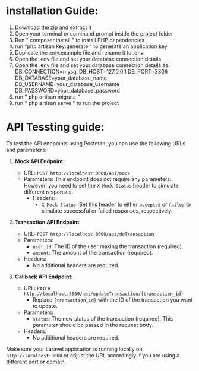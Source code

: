 # installation Guide: 
1. Download the zip and extract it
2. Open your terminal or command prompt inside the project folder
3. Run " composer install " to install PHP dependencies
4. run "php artisan key:generate " to generate an application key
5. Duplicate the .env.example file and rename it to .env.
6. Open the .env file and set your database connection details
7. Open the .env file and set your database connection details as:
    DB_CONNECTION=mysql
    DB_HOST=127.0.0.1
    DB_PORT=3306
    DB_DATABASE=your_database_name
    DB_USERNAME=your_database_username
    DB_PASSWORD=your_database_password
8. run " php artisan migrate "
9. run " php artisan serve " to run the project


# API Tessting guide:

To test the API endpoints using Postman, you can use the following URLs and parameters:

1. **Mock API Endpoint**:
   - URL: `POST http://localhost:8000/api/mock`
   - Parameters: This endpoint does not require any parameters. However, you need to set the `X-Mock-Status` header to simulate different responses.
     - Headers:
       - `X-Mock-Status`: Set this header to either `accepted` or `failed` to simulate successful or failed responses, respectively.

2. **Transaction API Endpoint**:
   - URL: `POST http://localhost:8000/api/doTransaction`
   - Parameters: 
     - `user_id`: The ID of the user making the transaction (required).
     - `amount`: The amount of the transaction (required).
   - Headers:
     - No additional headers are required.

3. **Callback API Endpoint**:
   - URL: `PATCH http://localhost:8000/api/updateTransaction/{transaction_id}`
     - Replace `{transaction_id}` with the ID of the transaction you want to update.
   - Parameters: 
     - `status`: The new status of the transaction (required). This parameter should be passed in the request body.
   - Headers:
     - No additional headers are required.

Make sure your Laravel application is running locally on `http://localhost:8000` or adjust the URL accordingly if you are using a different port or domain.

